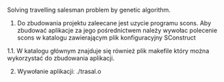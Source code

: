 Solving travelling salesman problem by genetic algorithm.

1. Do zbudowania projektu zaleecane jest uzycie programu scons. 
Aby zbudować aplikacje za jego pośrednictwem należy wywołac polecenie
scons
w katalogu zawierającym plik konfiguracyjny SConstruct

1.1. W katalogu głównym znajduje się również plik makefile który można wykorzystać do zbudowania aplikacji.

2. Wywołanie aplikacji:
./trasal.o
